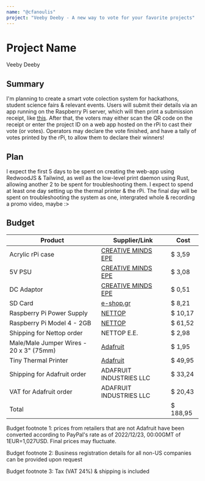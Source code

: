 ```yaml
---
name: "@cfanoulis"
project: "Veeby Deeby - A new way to vote for your favorite projects"
---
```


#  Project Name
Veeby Deeby

##  Summary
I'm planning to create a smart vote colection system for hackathons, student science fairs & relevant events. Users will submit their details via an app running on the Raspberry Pi server, which will then print a submission receipt, like [this](https://hey-google.wheres-my-ta.co/5QFLM3iyo.png). After that, the voters may either scan the QR code on the receipt or enter the project ID on a web app hosted on the rPi to cast their vote (or votes). Operators may declare the vote finished, and have a tally of votes printed by the rPi, to allow them to declare their winners!

##  Plan
I expect the first 5 days to be spent on creating the web-app using RedwoodJS & Tailwind, as well as the low-level print daemon using Rust, allowing another 2 to be spent for troubleshooting them.  I expect to spend at least one day setting up the thermal printer & the rPi. The final day will be spent on troubleshooting the system as one, intergrated whole & recording a promo video, maybe :>

##  Budget
| Product | Supplier/Link | Cost |
| --------------- | ------------------------------------- | ------ |
Acrylic rPi case | [CREATIVE MINDS EPE](https://www.hellasdigital.gr/go-create/raspberry-and-accessories-el/enclosures/acrylic-case-for-raspberry-pi-3.5inch-lcd-display/) | $  3,59
5V PSU | [CREATIVE MINDS EPE](https://www.hellasdigital.gr/electronics/psu/5v-2a-anga-cp0502-2a/) | $  3,08
DC Adaptor | [CREATIVE MINDS EPE](https://www.hellasdigital.gr/surveillance-el/power-supply-el/dc-2-1mm-5-5mm-el/) | $  0,51
SD Card | [e-shop.gr](https://www.e-shop.gr/samsung-mb-mc64ka-eu-evo-plus-64gb-micro-sdxc-2021-uhs-i-u1-v10-a1-adapter-p-PER.578368) | $  8,21
Raspberry Pi Power Supply | [NETTOP](https://nettop.gr/index.php/hlektronika/power-supplies/official-raspberry-pi-4-power-supply-black.html) | $  10,17
Raspberry Pi Model 4 - 2GB | [NETTOP](https://nettop.gr/index.php/raspberry-pi/kit-plaketes/raspberry-pi-4-model-b-2gb.html) | $  61,52
Shipping for Nettop order | NETTOP E.E. | $  2,98
Male/Male Jumper Wires - 20 x 3" (75mm) | [Adafruit](https://www.adafruit.com/product/1956) | $  1,95
Tiny Thermal Printer | [Adafruit](https://www.adafruit.com/product/2751) | $  49,95
Shipping for Adafruit order | ADAFRUIT INDUSTRIES LLC | $  33,24
VAT for Adafruit order | ADAFRUIT INDUSTRIES LLC | $  20,43
Total | | $  188,95


Budget footnote 1: prices from retailers that are not Adafruit have been converted according to PayPal's rate as of 2022/12/23, 00:00GMT of 1EUR=1,027USD. Final prices may fluctuate.

Budget footnote 2: Business registration details for all non-US companies can be provided upon request

Budget footnote 3: Tax (VAT 24%) & shipping is included
